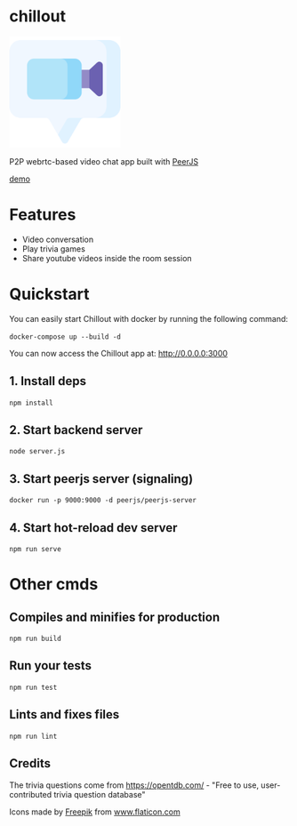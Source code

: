 # chillout

<img
  src="public/img/icon.png"
  alt="chillout"
  width="200"
/>

P2P webrtc-based video chat app built with [PeerJS](https://peerjs.com/)

[demo](https://chilloutapp.herokuapp.com/)

# Features

- Video conversation
- Play trivia games
- Share youtube videos inside the room session

# Quickstart

You can easily start Chillout with docker by running the following command:

`docker-compose up --build -d`

You can now access the Chillout app at: http://0.0.0.0:3000

## 1. Install deps
  ```
  npm install
  ```
## 2. Start backend server
  ```
  node server.js
  ```
## 3. Start peerjs server (signaling)
  ```
  docker run -p 9000:9000 -d peerjs/peerjs-server
  ```
## 4. Start hot-reload dev server
  ```
  npm run serve
  ```

# Other cmds

## Compiles and minifies for production
```
npm run build
```

## Run your tests
```
npm run test
```

## Lints and fixes files
```
npm run lint
```

## Credits
The trivia questions come from https://opentdb.com/ - "Free to use, user-contributed trivia question database"

<div>Icons made by <a href="https://www.flaticon.com/authors/freepik" title="Freepik">Freepik</a> from <a href="https://www.flaticon.com/" title="Flaticon">www.flaticon.com</a></div>
